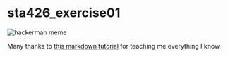 # sta426_exercise01

![hackerman meme](https://d112y698adiu2z.cloudfront.net/photos/production/software_photos/000/926/278/datas/original.jpg) 

Many thanks to [this markdown tutorial](http://markdowntutorial.com/) for teaching me everything I know.
